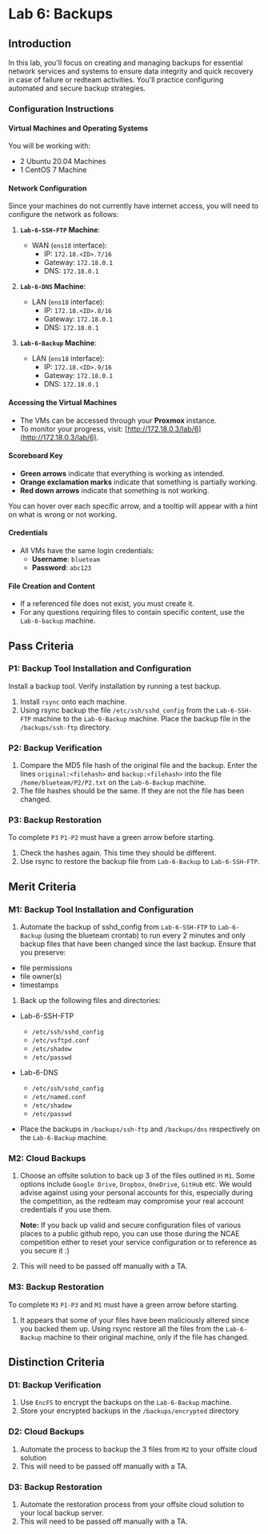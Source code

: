 # Lab 6: Backups

## Introduction

In this lab, you'll focus on creating and managing backups for essential network services and systems to ensure data integrity and quick recovery in case of failure or redteam activities. You'll practice configuring automated and secure backup strategies.

### Configuration Instructions

#### Virtual Machines and Operating Systems
You will be working with:  
- 2 Ubuntu 20.04 Machines 
- 1 CentOS 7 Machine

#### Network Configuration
Since your machines do not currently have internet access, you will need to configure the network as follows:  

1. **`Lab-6-SSH-FTP` Machine**:  
    - WAN (`ens18` interface):  
        - IP: `172.18.<ID>.7/16`  
        - Gateway: `172.18.0.1`  
        - DNS: `172.18.0.1`  

1. **`Lab-6-DNS` Machine**:  
    - LAN (`ens18` interface):  
        - IP: `172.18.<ID>.8/16`    
        - Gateway: `172.18.0.1`  
        - DNS:  `172.18.0.1`  

1. **`Lab-6-Backup` Machine**:  
    - LAN (`ens18` interface):  
        - IP: `172.18.<ID>.9/16`   
        - Gateway: `172.18.0.1`  
        - DNS: `172.18.0.1`  

#### **Accessing the Virtual Machines**  
- The VMs can be accessed through your **Proxmox** instance.  
- To monitor your progress, visit: [http://172.18.0.3/lab/6](http://172.18.0.3/lab/6). 

#### Scoreboard Key
- **Green arrows** indicate that everything is working as intended.
- **Orange exclamation marks** indicate that something is partially working.
- **Red down arrows** indicate that something is not working.

You can hover over each specific arrow, and a tooltip will appear with a hint on what is wrong or not working.

#### **Credentials**  
- All VMs have the same login credentials:  
  - **Username**: `blueteam`  
  - **Password**: `abc123`  

#### **File Creation and Content**  
- If a referenced file does not exist, you must create it.  
- For any questions requiring files to contain specific content, use the `Lab-6-backup` machine.  


## Pass Criteria

### P1: Backup Tool Installation and Configuration

Install a backup tool. Verify installation by running a test backup. 
1. Install `rsync` onto each machine.
1. Using rsync backup the file `/etc/ssh/sshd_config` from the `Lab-6-SSH-FTP` machine to the `Lab-6-Backup` machine. Place the backup file in the `/backups/ssh-ftp` directory.

### P2: Backup Verification
1. Compare the MD5 file hash of the original file and the backup. Enter the lines `original:<filehash>` and `backup:<filehash>` into the file `/home/blueteam/P2/P2.txt` on the `Lab-6-Backup` machine.
1. The file hashes should be the same. If they are not the file has been changed.

### P3: Backup Restoration
To complete `P3` `P1-P2` must have a green arrow before starting.

1. Check the hashes again. This time they should be different.
1. Use rsync to restore the backup file from `Lab-6-Backup` to `Lab-6-SSH-FTP`.

## Merit Criteria

### M1: Backup Tool Installation and Configuration

1. Automate the backup of sshd_config from `Lab-6-SSH-FTP` to `Lab-6-Backup` (using the blueteam crontab) to run every 2 minutes and only backup files that have been changed since the last backup. Ensure that you preserve:
  - file permissions
  - file owner(s)
  - timestamps

1. Back up the following files and directories:
- Lab-6-SSH-FTP
  - `/etc/ssh/sshd_config`
  - `/etc/vsftpd.conf`
  - `/etc/shadow`
  - `/etc/passwd`

- Lab-6-DNS
  - `/etc/ssh/sshd_config`
  - `/etc/named.conf`
  - `/etc/shadow`
  - `/etc/passwd`

- Place the backups in `/backups/ssh-ftp` and `/backups/dns` respectively on the `Lab-6-Backup` machine.

### M2: Cloud Backups  
1. Choose an offsite solution to back up 3 of the files outlined in `M1`. Some options include `Google Drive`, `Dropbox`, `OneDrive`, `GitHub` etc. We would advise against using your personal accounts for this, especially during the competition, as the redteam may compromise your real account credentials if you use them.

   **Note:** If you back up valid and secure configuration files of various places to a public github repo, you can use those during the NCAE competition either to reset your service configuration or to reference as you secure it :)

1. This will need to be passed off manually with a TA.

### M3: Backup Restoration
To complete `M3` `P1-P3` and `M1` must have a green arrow before starting.
1. It appears that some of your files have been maliciously altered since you backed them up. Using rsync restore all the files from the `Lab-6-Backup` machine to their original machine, only if the file has changed.

## Distinction Criteria

### D1: Backup Verification
1. Use `EncFS` to encrypt the backups on the `Lab-6-Backup` machine.
1. Store your encrypted backups in the `/backups/encrypted` directory

### D2: Cloud Backups 
1. Automate the process to backup the 3 files from `M2` to your offsite cloud solution
1. This will need to be passed off manually with a TA.

### D3: Backup Restoration
1. Automate the restoration process from your offsite cloud solution to your local backup server. 
1. This will need to be passed off manually with a TA.

